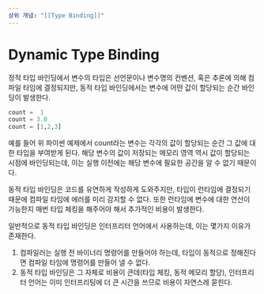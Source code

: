 ```yaml
---
상위 개념: "[[Type Binding]]"
---
```

# Dynamic Type Binding
정적 타입 바인딩에서 변수의 타입은 선언문이나 변수명의 컨벤션, 혹은 추론에 의해 컴파일 타임에 결정되지만, 동적 타입 바인딩에서는 변수에 어떤 값이 할당되는 순간 바인딩이 발생한다.

```python
count =  1
count = 3.0
count = [1,2,3]
```
예를 들어 위 파이썬 예제에서 count라는 변수는 각각의 값이 할당되는 순간 그 값에 대한 타입을 부여받게 된다. 해당 변수의 값이 저장되는 메모리 영역 역시 값이 할당되는 시점에 바인딩되는데, 이는 실행 이전에는 해당 변수에 필요한 공간을 알 수 없기 때문이다. 

동적 타입 바인딩은 코드를 유연하게 작성하게 도와주지만, 타입이 런타임에 결정되기 때문에 컴파일 타임에 에러를 미리 감지할 수 없다. 또한 런타임에 변수에 대한 연산이 가능한지 매번 타입 체킹을 해주어야 해서 추가적인 비용이 발생한다.

일반적으로 동적 타입 바인딩은 인터프리터 언어에서 사용하는데, 이는 몇가지 이유가 존재한다.

1. 컴파일러는 실행 전 바이너리 명령어를 만들어야 하는데, 타입이 동적으로 정해진다면 컴파일 타임에 명령어를 만들어 낼 수 없다.
2. 동적 타입 바인딩은 그 자체로 비용이 큰데(타입 체킹, 동적 메모리 할당), 인터프리터 언어는 이미 인터프리팅에 더 큰 시간을 쓰므로 비용이 자연스레 묻힌다.

